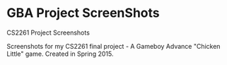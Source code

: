 # GBA Project ScreenShots
CS2261 Project Screenshots

Screenshots for my CS2261 final project - A Gameboy Advance "Chicken Little" game. Created in Spring 2015.
